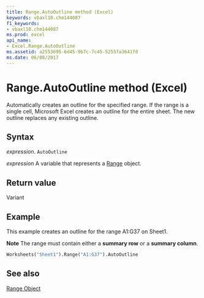 ```yaml
---
title: Range.AutoOutline method (Excel)
keywords: vbaxl10.chm144087
f1_keywords:
- vbaxl10.chm144087
ms.prod: excel
api_name:
- Excel.Range.AutoOutline
ms.assetid: a2553695-6d45-9b7c-7c45-5255fa3641f0
ms.date: 06/08/2017
---
```



# Range.AutoOutline method (Excel)

Automatically creates an outline for the specified range. If the range is a single cell, Microsoft Excel creates an outline for the entire sheet. The new outline replaces any existing outline.


## Syntax

 _expression_. `AutoOutline`

 _expression_ A variable that represents a [Range](excel.range-graph-property.md) object.


## Return value

Variant


## Example

This example creates an outline for the range A1:G37 on Sheet1. 


 **Note**  The range must contain either a  **summary row** or a **summary column**.


```vb
Worksheets("Sheet1").Range("A1:G37").AutoOutline
```


## See also


[Range Object](Excel.Range(object).md)


